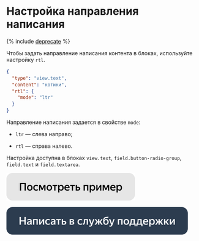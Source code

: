# Настройка направления написания

{% include [deprecate](../../_includes/deprecate.md) %}

Чтобы задать направление написания контента в блоках, используйте настройку `rtl`.

```json
{
  "type": "view.text",
  "content": "котики",
  "rtl": {
    "mode": "ltr"
  }
}
```

Направление написания задается в свойстве `mode`:

- `ltr` — слева направо;

- `rtl` — справa налево.


Настройка доступна в блоках `view.text`, `field.button-radio-group`, `field.text` и `field.textarea`.

[![](../_images/buttons/view-example.svg)](https://clck.ru/g54Xz)

[![](../_images/buttons/contact-support.svg)](../concepts/support.md)

